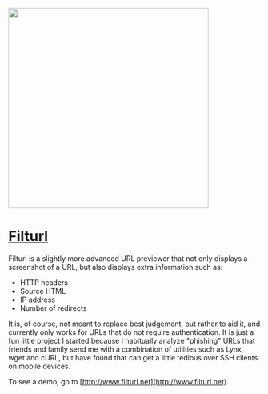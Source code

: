 [<img src="http://www.filturl.net/logo.png" width="400px">](http://www.filturl.net/)

# [Filturl](http://www.filturl.net)

Filturl is a slightly more advanced URL previewer that not only displays a screenshot of a URL, but also displays extra information such as:
* HTTP headers
* Source HTML
* IP address
* Number of redirects

It is, of course, not meant to replace best judgement, but rather to aid it, and currently only works for URLs that do not require authentication. It is just a fun little project I started because I habitually analyze "phishing" URLs that friends and family send me with a combination of utilities such as Lynx, wget and cURL, but have found that can get a little tedious over SSH clients on mobile devices.

To see a demo, go to [http://www.filturl.net](http://www.filturl.net).
